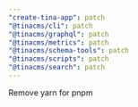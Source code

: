 ```yaml
---
"create-tina-app": patch
"@tinacms/cli": patch
"@tinacms/graphql": patch
"@tinacms/metrics": patch
"@tinacms/schema-tools": patch
"@tinacms/scripts": patch
"@tinacms/search": patch
---
```


Remove yarn for pnpm
